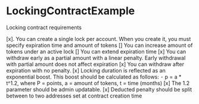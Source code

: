 # LockingContractExample

Locking contract requirements

[x]. You can create a single lock per account. When you create it, you must specify expiration time and amount of tokens
[] You can increase amount of tokens under an active lock
[] You can extend expiration time
[x] You can withdraw early as a partial amount with a linear penalty. Early withdrawal with partial amount does not affect expiration
[x] You can withdraw after expiration with no penalty.
[x] Locking duration is reflected as an exponential boost. This boost should be calculated as follows:
⁃ p = a \* t^1.2, where P = points, a = amount of tokens, t = time (months)
[x] The 1.2 parameter should be admin updatable.
[x] Deducted penalty should be split between to two addresses set at contract creation time

